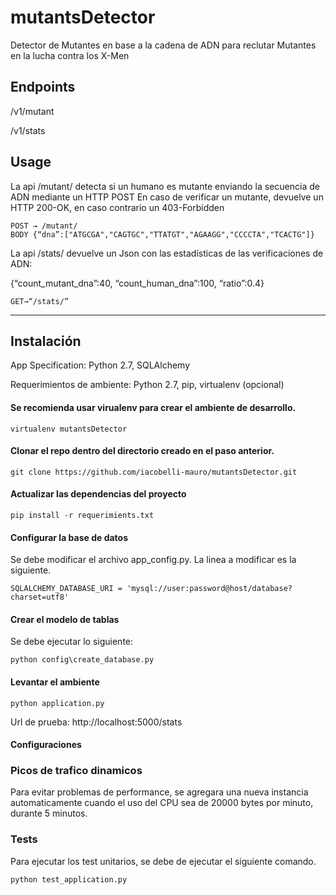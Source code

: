 # mutantsDetector
Detector de Mutantes en base a la cadena de ADN para reclutar Mutantes en la lucha contra los X-Men

## Endpoints
/v1/mutant

/v1/stats

## Usage

La api /mutant/ detecta si un humano es mutante enviando la secuencia de ADN mediante un HTTP POST
En caso de verificar un mutante, devuelve un HTTP 200-OK, en caso contrario un 403-Forbidden

```
POST → /mutant/ 
BODY {“dna”:["ATGCGA","CAGTGC","TTATGT","AGAAGG","CCCCTA","TCACTG"]}
```

La api /stats/ devuelve un Json con las estadísticas de las verificaciones de ADN: 

{“count_mutant_dna”:40, “count_human_dna”:100, “ratio”:0.4}

```
GET→“/stats/” 
```

---

## Instalación
App Specification: Python 2.7, SQLAlchemy

Requerimientos de ambiente: Python 2.7, pip, virtualenv (opcional)

#### Se recomienda usar virualenv para crear el ambiente de desarrollo.
```
virtualenv mutantsDetector
```
#### Clonar el repo dentro del directorio creado en el paso anterior.
```
git clone https://github.com/iacobelli-mauro/mutantsDetector.git
```
#### Actualizar las dependencias del proyecto
```
pip install -r requerimients.txt
```
#### Configurar la base de datos
Se debe modificar el archivo app_config.py. 
La linea a modificar es la siguiente.
```
SQLALCHEMY_DATABASE_URI = 'mysql://user:password@host/database?charset=utf8'
```
#### Crear el modelo de tablas
Se debe ejecutar lo siguiente:
```
python config\create_database.py
```
#### Levantar el ambiente
```
python application.py
```
Url de prueba:
http://localhost:5000/stats

#### Configuraciones
### Picos de trafico dinamicos 

Para evitar problemas de performance, se agregara una nueva instancia automaticamente cuando el uso del CPU sea de 20000 bytes por minuto, durante 5 minutos. 

### Tests
Para ejecutar los test unitarios, se debe de ejecutar el siguiente comando.
```
python test_application.py
```